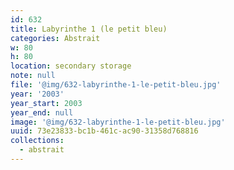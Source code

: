 ```yaml
---
id: 632
title: Labyrinthe 1 (le petit bleu)
categories: Abstrait
w: 80
h: 80
location: secondary storage
note: null
file: '@img/632-labyrinthe-1-le-petit-bleu.jpg'
year: '2003'
year_start: 2003
year_end: null
image: '@img/632-labyrinthe-1-le-petit-bleu.jpg'
uuid: 73e23833-bc1b-461c-ac90-31358d768816
collections:
  - abstrait
---
```


